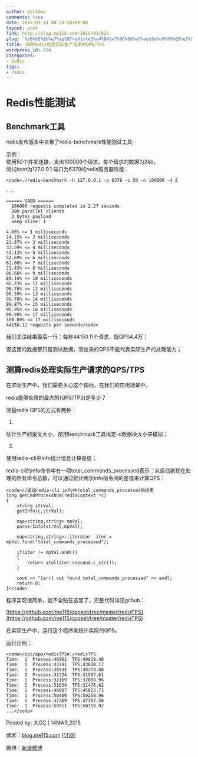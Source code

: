 ```yaml
---
author: me115wp
comments: true
date: 2015-03-14 08:20:50+00:00
layout: post
link: http://blog.me115.com/2015/03/824
slug: '%e6%b5%8b%e7%ae%97redis%e5%a4%84%e7%90%86%e5%ae%9e%e9%99%85%e7%94%9f%e4%ba%a7%e8%af%b7%e6%b1%82%e7%9a%84qpstps'
title: 测算Redis处理实际生产请求的QPS/TPS
wordpress_id: 824
categories:
- Redis
tags:
- redis
---
```


# Redis性能测试





## Benchmark工具





redis发布版本中自带了redis-benchmark性能测试工具;





示例：      
使用50个并发连接，发出100000个请求，每个请求的数据为2kb，       
测试host为127.0.0.1 端口为6379的redis服务器性能：




    
    <code>./redis-benchmark -h 127.0.0.1 -p 6379 -c 50 -n 100000 -d 2
    
    ...
    
    ====== SADD ======
      100000 requests completed in 2.27 seconds
      500 parallel clients
      3 bytes payload
      keep alive: 1
    
    4.66% <= 1 milliseconds
    14.15% <= 2 milliseconds
    23.87% <= 3 milliseconds
    33.59% <= 4 milliseconds
    43.13% <= 5 milliseconds
    52.69% <= 6 milliseconds
    62.08% <= 7 milliseconds
    71.43% <= 8 milliseconds
    80.66% <= 9 milliseconds
    89.10% <= 10 milliseconds
    95.23% <= 11 milliseconds
    98.76% <= 12 milliseconds
    99.59% <= 13 milliseconds
    99.78% <= 14 milliseconds
    99.87% <= 15 milliseconds
    99.95% <= 16 milliseconds
    99.99% <= 17 milliseconds
    100.00% <= 17 milliseconds
    44150.11 requests per second</code>





我们关注结果最后一行：每秒44150.11个请求，既QPS4.4万； 
    
但这里的数据都只是测试数据，测出来的QPS不能代表实际生产的处理能力；





## 测算redis处理实际生产请求的QPS/TPS





在实际生产中，我们需要关心这个指标，在我们的应用场景中， 
    
redis能够处理的最大的(QPS/TPS)是多少？





测量redis QPS的方式有两种：






  
  1. 
    

估计生产的报文大小，使用benchmark工具指定-d数据块大小来模拟；


  


  
  2. 
    

使用redis-cli中info统计信息计算差值； 
        
redis-cli的info命令中有一项total_commands_processed表示：从启动到现在处理的所有命令总数，可以通过统计两次info指令间的差值来计算QPS：


  




    
    <code>//返回redis-cli info中total_commands_processed的结果 
    long getCmdProcessNum(redisContext *c)
    {
        string strVal;
        getInfo(c,strVal);
    
        map<string,string> mpVal;
        parserInfo(strVal,mpVal);
    
        map<string,string>::iterator  iter = mpVal.find("total_commands_processed");
    
        if(iter != mpVal.end())
        {
            return atol(iter->second.c_str());
        }
    
        cout << "[err] not found total_commands_processed" << endl;
        return 0;
    }</code>





程序实现很简单，就不全贴在这里了，完整代码详见github： 
    
[https://github.com/me115/cppset/tree/master/redisTPS](https://github.com/me115/cppset/tree/master/redisTPS)





在实际生产中，运行这个程序来统计实际的QPS。 
    
运行示例：




    
    <code>/opt/app/redisTPS#./redisTPS 
    Time:  1  Process:40962  TPS:40839.48
    Time:  1  Process:43741  TPS:43610.17
    Time:  1  Process:38935  TPS:38779.88
    Time:  1  Process:31724  TPS:31597.61
    Time:  1  Process:32169  TPS:32008.96
    Time:  1  Process:31634  TPS:31476.62
    Time:  1  Process:46007  TPS:45823.71
    Time:  1  Process:50460  TPS:50258.96
    Time:  1  Process:47309  TPS:47167.50
    Time:  1  Process:50511  TPS:50359.92
    ...</code>





Posted by: 大CC | 14MAR,2015 
    
博客：[blog.me115.com](http://blog.me115.com) [[订阅](http://feed.feedsky.com/me115)] 

    
微博：[新浪微博](http://weibo.com/bigcc115)



